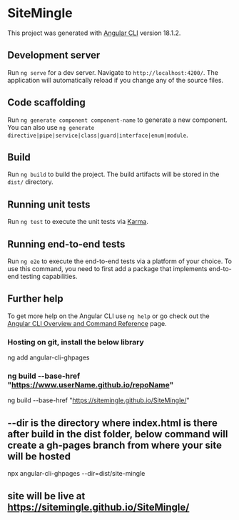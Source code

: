 # SiteMingle

This project was generated with [Angular CLI](https://github.com/angular/angular-cli) version 18.1.2.

## Development server

Run `ng serve` for a dev server. Navigate to `http://localhost:4200/`. The application will automatically reload if you change any of the source files.

## Code scaffolding

Run `ng generate component component-name` to generate a new component. You can also use `ng generate directive|pipe|service|class|guard|interface|enum|module`.

## Build

Run `ng build` to build the project. The build artifacts will be stored in the `dist/` directory.

## Running unit tests

Run `ng test` to execute the unit tests via [Karma](https://karma-runner.github.io).

## Running end-to-end tests

Run `ng e2e` to execute the end-to-end tests via a platform of your choice. To use this command, you need to first add a package that implements end-to-end testing capabilities.

## Further help

To get more help on the Angular CLI use `ng help` or go check out the [Angular CLI Overview and Command Reference](https://angular.dev/tools/cli) page.


### Hosting on git, install the below library
ng add angular-cli-ghpages


### ng build --base-href "https://www.userName.github.io/repoName"
ng build --base-href "https://sitemingle.github.io/SiteMingle/"

## --dir is the directory where index.html is there after build in the dist folder, below command will create a gh-pages branch from where your site will be hosted
npx angular-cli-ghpages --dir=dist/site-mingle 

## site will be live at https://sitemingle.github.io/SiteMingle/
